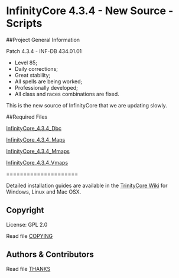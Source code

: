# InfinityCore 4.3.4 - New Source - Scripts 


##Project General Information 

Patch 4.3.4 - INF-DB 434.01.01 

- Level 85;
- Daily corrections;
- Great stability;
- All spells are being worked;
- Professionally developed;
- All class and races combinations are fixed.

This is the new source of InfinityCore that we are updating slowly.

##Required Files 

[InfinityCore_4.3.4_Dbc](https://mega.co.nz/#!ng0FxBJJ!Q62CZedaznny9bJBGZdp8bGr1Wcjf3xuDQguJRyOtdg)

[InfinityCore_4.3.4_Maps](https://mega.co.nz/#!P9MXRLTY!a_0pv1hY81b-rvgiOKpaV0mWCOpy1_94UedbGAd6S4k)

[InfinityCore_4.3.4_Mmaps](https://mega.co.nz/#!z1sChJRb!tps2PsfM7jVJ8Qfwd94BtLWF219DQWTrTz0jzG95kGc)

[InfinityCore_4.3.4_Vmaps](https://mega.co.nz/#!CsllXIza!tzDbOJOFJ7S7HlpVbBftMYqzI-mYaY-2QwKKyqq7f8w)

=====================

Detailed installation guides are available in the [TrinityCore Wiki](https://trinitycore.atlassian.net/wiki/display/tc/Requirements) for
Windows, Linux and Mac OSX.


## Copyright

License: GPL 2.0

Read file [COPYING](COPYING)


## Authors & Contributors

Read file [THANKS](THANKS)
